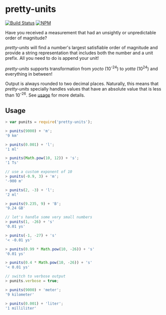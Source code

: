 # pretty-units
[![Build Status][travis-image]][travis-url]
[![NPM][npm-image]][npm-url]

Have you received a measurement that had an unsightly or unpredictable order of magnitude?

*pretty-units* will find a number's largest satisfiable order of magnitude and provide a string representation that includes both the number and a unit prefix. All you need to do is append your unit!

*pretty-units* supports transformation from *yocto* (10<sup>-24</sup>) to *yotta* (10<sup>24</sup>) and everything in between!

Output is always rounded to two decimal places. Naturally, this means that *pretty-units* specially handles values that have an absolute value that is less than 10<sup>-26</sup>. See [usage](#usage) for more details.

## <a name="usage"></a>Usage

```js
> var punits = require('pretty-units');

> punits(9000) + 'm';
'9 km'

> punits(0.001) + 'l';
'1 ml'

> punits(Math.pow(10, 12)) + 's';
'1 Ts'

// use a custom exponent of 10
> punits(-0.9, 3) + 'm';
'-900 m'

> punits(2, -3) + 'l';
'2 ml'

> punits(9.235, 9) + 'B';
'9.24 GB'

// let's handle some very small numbers
> punits(1, -26) + 's'
'0.01 ys'

> punits(-1, -27) + 's'
'< -0.01 ys'

> punits(0.99 * Math.pow(10, -26)) + 's'
'0.01 ys'

> punits(0.4 * Math.pow(10, -26)) + 's'
'< 0.01 ys'

// switch to verbose output
> punits.verbose = true;

> punits(9000) + 'meter';
'9 kilometer'

> punits(0.001) + 'liter';
'1 milliliter'

```

[travis-image]: https://img.shields.io/travis/davidgwking/pretty-units.svg?style=flat&branch=master
[travis-url]: https://travis-ci.org/davidgwking/pretty-units
[npm-image]: http://img.shields.io/npm/v/pretty-units.svg
[npm-url]: https://www.npmjs.com/package/pretty-units
